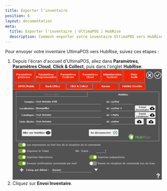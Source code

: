 ```yaml
---
title: Exporter l'inventaire
position: 6
layout: documentation
meta:
  title: Exporter l'inventaire | UltimaPOS | HubRise
  description: Comment exporter votre inventaire UltimaPOS vers HubRise.
---
```


Pour envoyer votre inventaire UltimaPOS vers HubRise, suivez ces étapes :

1. Depuis l'écran d'accueil d'UltimaPOS, allez dans **Paramètres**, **Paramètres Cloud**, **Click & Collect**, puis dans l'onglet **HubRise**.
   ![Exporter l'inventaire - Envoi Inventaire](../images/003-fr-ultimapos-connecte.png)
2. Cliquez sur **Envoi Inventaire**.
